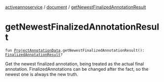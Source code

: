 [activeannoservice](../index.md) / [document](index.md) / [getNewestFinalizedAnnotationResult](./get-newest-finalized-annotation-result.md)

# getNewestFinalizedAnnotationResult

`fun `[`ProjectAnnotationData`](-project-annotation-data/index.md)`.getNewestFinalizedAnnotationResult(): `[`FinalizedAnnotationResult`](../document.annotation/-finalized-annotation-result/index.md)`?`

Get the newest finalized annotation, being treated as the actual final annotation. FinalizedAnnotations can be
changed after the fact, so the newest one is always the new truth.

